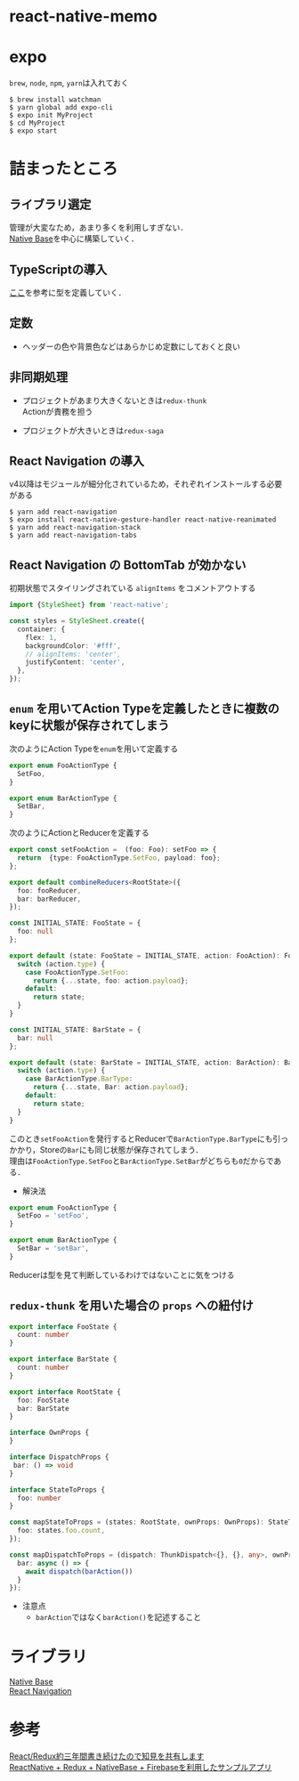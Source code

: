 # react-native-memo

# expo
`brew`, `node`, `npm`, `yarn`は入れておく
```
$ brew install watchman
$ yarn global add expo-cli
$ expo init MyProject
$ cd MyProject
$ expo start
```

# 詰まったところ
## ライブラリ選定
管理が大変なため，あまり多くを利用しすぎない．  
[Native Base](https://nativebase.io/)を中心に構築していく．

## TypeScriptの導入
[ここ](https://github.com/piotrwitek/react-redux-typescript-guide/blob/master/README.md#connect-with-react-redux)を参考に型を定義していく．

## 定数
* ヘッダーの色や背景色などはあらかじめ定数にしておくと良い

## 非同期処理
* プロジェクトがあまり大きくないときは`redux-thunk`  
Actionが責務を担う

* プロジェクトが大きいときは`redux-saga`  

## React Navigation の導入
v4以降はモジュールが細分化されているため，それぞれインストールする必要がある
```
$ yarn add react-navigation
$ expo install react-native-gesture-handler react-native-reanimated
$ yarn add react-navigation-stack
$ yarn add react-navigation-tabs
```

## React Navigation の BottomTab が効かない
初期状態でスタイリングされている `alignItems` をコメントアウトする
```typescript
import {StyleSheet} from 'react-native';

const styles = StyleSheet.create({
  container: {
    flex: 1,
    backgroundColor: '#fff',
    // alignItems: 'center',
    justifyContent: 'center',
  },
});
```

## `enum` を用いてAction Typeを定義したときに複数のkeyに状態が保存されてしまう
次のようにAction Typeを`enum`を用いて定義する
```typescript
export enum FooActionType {
  SetFoo,
}

export enum BarActionType {
  SetBar,
}
```

次のようにActionとReducerを定義する
```typescript
export const setFooAction =  (foo: Foo): setFoo => {
  return  {type: FooActionType.SetFoo, payload: foo};
};
```

```typescript
export default combineReducers<RootState>({
  foo: fooReducer,
  bar: barReducer,
});
```

```typescript
const INITIAL_STATE: FooState = {
  foo: null
};

export default (state: FooState = INITIAL_STATE, action: FooAction): FooState => {
  switch (action.type) {
    case FooActionType.SetFoo:
      return {...state, foo: action.payload};
    default:
      return state;
  }
}
```

```typescript
const INITIAL_STATE: BarState = {
  bar: null
};

export default (state: BarState = INITIAL_STATE, action: BarAction): BarState => {
  switch (action.type) {
    case BarActionType.BarType:
      return {...state, Bar: action.payload};
    default:
      return state;
  }
}
```

このとき`setFooAction`を発行するとReducerで`BarActionType.BarType`にも引っかかり，Storeの`Bar`にも同じ状態が保存されてしまう．  
理由は`FooActionType.SetFoo`と`BarActionType.SetBar`がどちらも`0`だからである．  

* 解決法
```typescript
export enum FooActionType {
  SetFoo = 'setFoo',
}

export enum BarActionType {
  SetBar = 'setBar',
}
```

Reducerは型を見て判断しているわけではないことに気をつける

## `redux-thunk` を用いた場合の `props` への紐付け

```typescript
export interface FooState {
  count: number
}

export interface BarState {
  count: number
}

export interface RootState {
  foo: FooState
  bar: BarState
}

interface OwnProps {
}

interface DispatchProps {
 bar: () => void
}

interface StateToProps {
  foo: number
}

const mapStateToProps = (states: RootState, ownProps: OwnProps): StateToProps => ({
  foo: states.foo.count,
});

const mapDispatchToProps = (dispatch: ThunkDispatch<{}, {}, any>, ownProps: OwnProps): DispatchProps => ({
  bar: async () => {
    await dispatch(barAction())
  }
});
```

* 注意点
  * `barAction`ではなく`barAction()`を記述すること

# ライブラリ
[Native Base](https://nativebase.io/)  
[React Navigation](https://reactnavigation.org/en/)

# 参考
[React/Redux約三年間書き続けたので知見を共有します](http://www.enigmo.co.jp/blog/tech/reactredux%E7%B4%84%E4%B8%89%E5%B9%B4%E9%96%93%E6%9B%B8%E3%81%8D%E7%B6%9A%E3%81%91%E3%81%9F%E3%81%AE%E3%81%A7%E7%9F%A5%E8%A6%8B%E3%82%92%E5%85%B1%E6%9C%89%E3%81%97%E3%81%BE%E3%81%99/)  
[ReactNative + Redux + NativeBase + Firebaseを利用したサンプルアプリ](https://github.com/fumiyasac/AnimationStyleSampleReactNative)